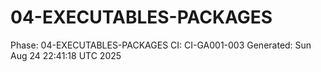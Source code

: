 # 04-EXECUTABLES-PACKAGES
Phase: 04-EXECUTABLES-PACKAGES
CI: CI-GA001-003
Generated: Sun Aug 24 22:41:18 UTC 2025
